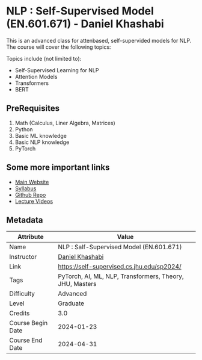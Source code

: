 # NLP : Self-Supervised Model (EN.601.671) - Daniel Khashabi

This is an advanced class for attenbased, self-supervided models for NLP. The course will cover the following topics:

Topics include (not limited to):

- Self-Supervised Learning for NLP
- Attention Models
- Transformers
- BERT

## PreRequisites

1. Math (Calculus, Liner Algebra, Matrices)
2. Python
3. Basic ML knowledge
4. Basic NLP knowledge
5. PyTorch

## Some more important links

- [Main Website](https://self-supervised.cs.jhu.edu/sp2024/)
- [Syllabus](https://self-supervised.cs.jhu.edu/sp2024/#schedule)
- [Github Repo](https://github.com/JHU-CLSP/CS-601-471-671-Sp24-Public/)
- [Lecture VIdeos](https://www.youtube.com/playlist?list=PLSeS0sl8xpTwRs5nDn6zNuYF7YOxu3T1L)

## Metadata

| Attribute | Value |
|----|----|
| Name | NLP : Salf-Supervised Model (EN.601.671) |
| Instructor | [Daniel Khashabi](https://www.linkedin.com/in/ian-pointer-5058a716/) |
| Link | <https://self-supervised.cs.jhu.edu/sp2024/>  |
| Tags | PyTorch, AI, ML, NLP, Transformers, Theory, JHU, Masters |
| Difficulty | Advanced |
| Level | Graduate |
| Credits | 3.0 |
| Course Begin Date | 2024-01-23 |
| Course End Date | 2024-04-31 |
